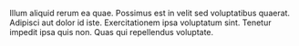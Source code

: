 Illum aliquid rerum ea quae. Possimus est in velit sed voluptatibus quaerat. Adipisci aut dolor id iste. Exercitationem ipsa voluptatum sint. Tenetur impedit ipsa quis non. Quas qui repellendus voluptate.